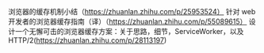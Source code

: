 浏览器的缓存机制小结（https://zhuanlan.zhihu.com/p/25953524）
针对 web 开发者的浏览器缓存指南（译）（https://zhuanlan.zhihu.com/p/55089615）
设计一个无懈可击的浏览器缓存方案：关于思路，细节，ServiceWorker，以及 HTTP/2(https://zhuanlan.zhihu.com/p/28113197)
